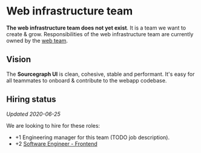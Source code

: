 # Web infrastructure team

**The web infrastructure team does not yet exist**. It is a team we want to create & grow. Responsibilities of the web infrastructure team are currently owned by the [web team](../web/index.md).

## Vision

The **Sourcegraph UI** is clean, cohesive, stable and performant. It's easy for all teammates to onboard & contribute to the webapp codebase.

## Hiring status

_Updated 2020-06-25_

We are looking to hire for these roles:

- +1 Engineering manager for this team (TODO job description).
- +2 [Software Engineer - Frontend](https://github.com/sourcegraph/careers/blob/master/job-descriptions/software-engineer-frontend.md)
